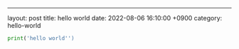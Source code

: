---
layout: post
title: hello world
date: 2022-08-06 16:10:00 +0900
category: hello-world

```python
print('hello world'')
```